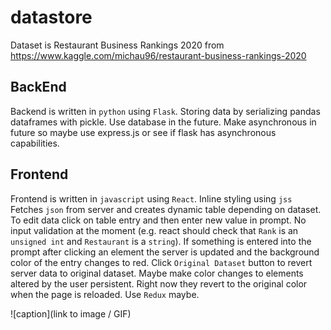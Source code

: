 # datastore
Dataset is Restaurant Business Rankings 2020 from https://www.kaggle.com/michau96/restaurant-business-rankings-2020

## BackEnd
Backend is written in `python` using `Flask`. Storing data by serializing pandas dataframes with pickle. Use database in the future. Make asynchronous in future so maybe use express.js or see if flask has asynchronous capabilities.

## Frontend
Frontend is written in `javascript` using `React`. Inline styling using `jss` Fetches `json` from server and creates dynamic table depending on dataset. To edit data click on table entry and then enter new value in prompt. No input validation at the moment (e.g. react should check that `Rank` is an `unsigned int` and `Restaurant` is a `string`). If something is entered into the prompt after clicking an element the server is updated and the background color of the entry changes to red. Click `Original Dataset` button to revert server data to original dataset. Maybe make color changes to elements altered by the user persistent. Right now they revert to the original color when the page is reloaded. Use `Redux` maybe.

![caption](link to image / GIF)
